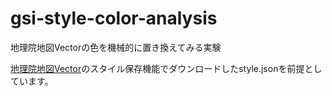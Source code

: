 # gsi-style-color-analysis
地理院地図Vectorの色を機械的に置き換えてみる実験

[地理院地図Vector](https://maps.gsi.go.jp/vector/index.html)のスタイル保存機能でダウンロードしたstyle.jsonを前提としています。
